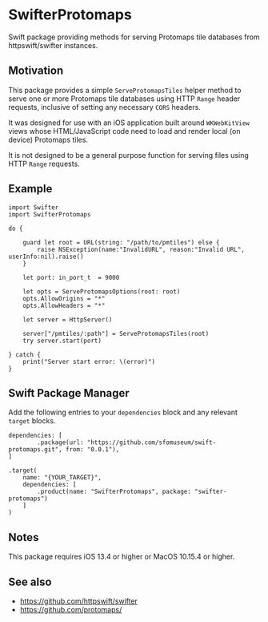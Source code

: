 # SwifterProtomaps

Swift package providing methods for serving Protomaps tile databases from httpswift/swifter instances.

## Motivation

This package provides a simple `ServeProtomapsTiles` helper method to serve one or more Protomaps tile databases using HTTP `Range` header requests, inclusive of setting any necessary `CORS` headers.

It was designed for use with an iOS application built around `WKWebKitView` views whose HTML/JavaScript code need to load and render local (on device) Protomaps tiles.

It is not designed to be a general purpose function for serving files using HTTP `Range` requests.

## Example

```
import Swifter
import SwifterProtomaps

do {
            
	guard let root = URL(string: "/path/to/pmtiles") else {
		raise NSException(name:"InvalidURL", reason:"Invalid URL", userInfo:nil).raise()
	}
	
	let port: in_port_t  = 9000
	            
	let opts = ServeProtomapsOptions(root: root)
	opts.AllowOrigins = "*"
	opts.AllowHeaders = "*"
    
	let server = HttpServer()

	server["/pmtiles/:path"] = ServeProtomapsTiles(root)
	try server.start(port)
	
} catch {
	print("Server start error: \(error)")
}
```

## Swift Package Manager

Add the following entries to your `dependencies` block and any relevant `target` blocks.

```
dependencies: [
    	.package(url: "https://github.com/sfomuseum/swift-protomaps.git", from: "0.0.1"),
]
```

```
.target(
	name: "{YOUR_TARGET}",
	dependencies: [
		.product(name: "SwifterProtomaps", package: "swifter-protomaps")
	]
)
```

## Notes

This package requires iOS 13.4 or higher or MacOS 10.15.4 or higher.

## See also

* https://github.com/httpswift/swifter
* https://github.com/protomaps/
